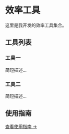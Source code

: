 # 效率工具

这里是我开发的效率工具集合。

## 工具列表

### 工具一
简短描述...

### 工具二
简短描述...

## 使用指南
[查看使用指南 →](/tools/efficiency/guide) 